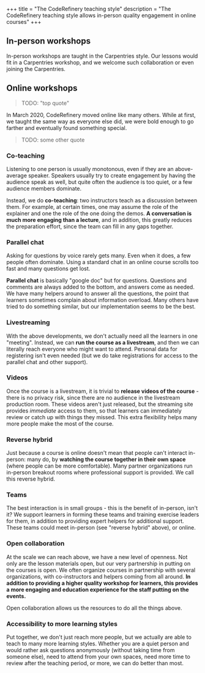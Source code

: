+++
title = "The CodeRefinery teaching style"
description = "The CodeRefinery teaching style allows in-person quality engagement in online courses"
+++

## In-person workshops

In-person workshops are taught in the Carpentries style.  Our lessons
would fit in a Carpentries workshop, and we welcome such collaboration
or even joining the Carpentries.


## Online workshops

> TODO: "top quote"

In March 2020, CodeRefinery moved online like many others.  While at
first, we taught the same way as everyone else did, we were bold
enough to go farther and eventually found something special.

> TODO: some other quote

### Co-teaching

Listening to one person is usually monotonous, even if they are an
above-average speaker.  Speakers usually try to create engagement by
having the audience speak as well, but quite often the audience is too
quiet, or a few audience members dominate.

Instead, we do **co-teaching**: two instructors teach as a discussion
between them.  For example, at certain times, one may assume the role
of the explainer and one the role of the one doing the demos.  **A
conversation is much more engaging than a lecture**, and in addition,
this greatly reduces the preparation effort, since the team can fill
in any gaps together.

### Parallel chat

Asking for questions by voice rarely gets many.  Even when it does, a
few people often dominate.  Using a standard chat in an online course
scrolls too fast and many questions get lost.

**Parallel chat** is basically "google doc" but for questions.
Questions and comments are always added to the bottom, and answers
come as needed.  We have many helpers around to answer all the
questions, the point that learners sometimes complain about
information overload.  Many others have tried to do something similar,
but our implementation seems to be the best.

### Livestreaming

With the above developments, we don't actually need all the learners
in one "meeting".  Instead, we can **run the course as a livestream**, and
then we can literally reach everyone who might want to attend.
Personal data for registering isn't even needed (but we do take
registrations for access to the parallel chat and other support).

### Videos

Once the course is a livestream, it is trivial to **release videos of
the course** - there is no privacy risk, since there are no audience in
the livestream production room.  These videos aren't just released,
but the streaming site provides *immediate* access to them, so that
learners can immediately review or catch up with things they missed.
This extra flexibility helps many more people make the most of the course.

### Reverse hybrid

Just because a course is online doesn't mean that people can't
interact in-person: many do, by **watching the course together in
their own space** (where people can be more comfortable).  Many
partner organizations run in-person breakout rooms where professional
support is provided.  We call this reverse hybrid.

### Teams

The best interaction is in small groups - this is the benefit of
in-person, isn't it?  We support learners in forming these teams and
training exercise leaders for them, in addition to providing expert
helpers for additional support.  These teams could meet in-person (see
"reverse hybrid" above), or online.


### Open collaboration

At the scale we can reach above, we have a new level of openness.  Not
only are the lesson materials open, but our very partnership in
putting on the courses is open.  We often organize courses in
partnership with several organizations, with co-instructors and
helpers coming from all around.  **In addition to providing a higher
quality workshop for learners, this provides a more engaging and
education experience for the staff putting on the events.**

Open collaboration allows us the resources to do all the things above.

### Accessibility to more learning styles

Put together, we don't just reach more people, but we actually are
able to teach to many more learning styles.  Whether you are a quiet
person and would rather ask questions anonymously (without taking time
from someone else), need to attend from your own spaces, need more
time to review after the teaching period, or more, we can do better
than most.
